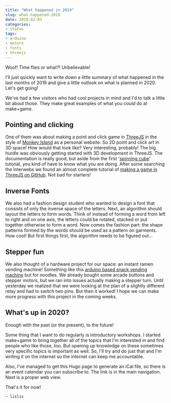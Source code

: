 ```yaml
---
title: "What happened in 2019"
slug: what-happened-2019
date: 2020-02-03
categories:
- status
tags:
- arduino
- motors
- fonts
- threejs
---
```


Woof! Time flies or what?! Unbelievable!

I'll just quickly want to write down a little summary of what happened in the last months of 2019 and give a little outlook on what is planned in 2020. Let's get going!

We've had a few visitors who had cool projects in mind and I'd to talk a little bit about those. They make great examples of what you *could* do at make+game.

## Pointing and clicking

One of them was about making a point and click game in [ThreeJS](https://threejs.org/) in the style of [Monkey Island](https://en.wikipedia.org/wiki/Monkey_Island_(series)) as a personal website. So 2D point and click art in 3D space! How would that look like? Very interesting, probably! The big hurdle was obviously getting started with 3D development in ThreeJS. The documentation is really good, but aside from the first '[spinning cube](https://threejs.org/docs/#manual/en/introduction/Creating-a-scene)' tutorial, you kind of have to know what you are doing. After some searching the interwebs we found an almost complete tutorial of [making a game in ThreeJS on GitHub](https://github.com/saucecode/threejs-demos). Not bad for starters!

## Inverse Fonts

We also had a fashion design student who wanted to design a font that consists of only the inverse space of the letters. Next, an algorithm should layout the letters to form words. Think of instead of forming a word from left to right and on one axis, the letters could be rotated, stacked or put together otherwise to form a word. Now comes the fashion part: the shape patterns formed by the words should be used as a pattern on garments. How cool! But first things first, the algorithm needs to be figured out...

## Stepper fun

We also thought of a hardware project for our space: an instant ramen vending machine! Something like this [arduino based snack vending machine](https://blog.arduino.cc/2016/06/29/venduino-is-a-diy-arduino-vending-machine/) but for noodles. We already bought some arcade buttons and stepper motors, but we ran into issues actually making a stepper turn. Until yesterday we realized that we were looking at the plan of a slightly different relay and had to switch two pins. But then it worked! I hope we can make more progress with this project in the coming weeks.

## What's up in 2020?

Enough with the past (or the present), to the future!

Some thing that I want to do regularly is introductory workshops. I started make+game to bring together all of the topics that I'm interested in and find people who like those, too. But opening up knowledge on these sometimes very specific topics is important as well. So, I'll try and do just that and I'm writing it on the internet so the internet can keep me accountable.

Also, I've managed to get this Hugo page to generate an iCal file, so there is an event calendar you can subscribe to. The link is in the main navigation. Next is a proper web view.

That's it for now!

    ~ lislis
